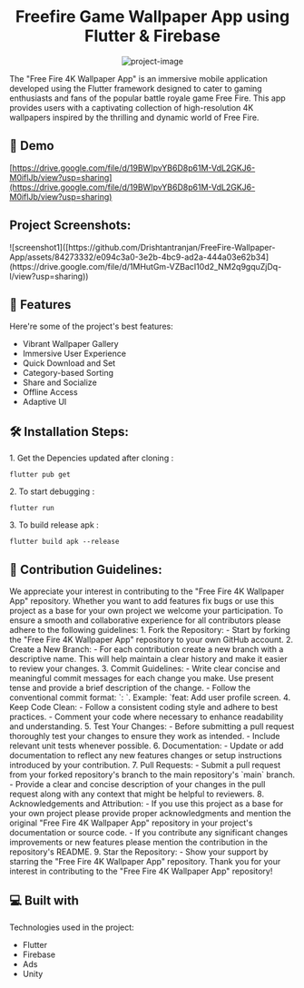 <h1 align="center" id="title">Freefire Game Wallpaper App using Flutter &amp; Firebase</h1>

<p align="center"><img src="https://socialify.git.ci/Drishtantranjan/FreeFire-Wallpaper-App/image?language=1&amp;owner=1&amp;name=1&amp;stargazers=1&amp;theme=Light" alt="project-image"></p>

<p id="description">The "Free Fire 4K Wallpaper App" is an immersive mobile application developed using the Flutter framework designed to cater to gaming enthusiasts and fans of the popular battle royale game Free Fire. This app provides users with a captivating collection of high-resolution 4K wallpapers inspired by the thrilling and dynamic world of Free Fire.</p>

<h2>🚀 Demo</h2>

[https://drive.google.com/file/d/19BWIpvYB6D8p61M-VdL2GKJ6-M0iflJb/view?usp=sharing](https://drive.google.com/file/d/19BWIpvYB6D8p61M-VdL2GKJ6-M0iflJb/view?usp=sharing)

<h2>Project Screenshots:</h2>
![screenshot1]([https://github.com/Drishtantranjan/FreeFire-Wallpaper-App/assets/84273332/e094c3a0-3e2b-4bc9-ad2a-444a03e62b34](https://drive.google.com/file/d/1MHutGm-VZBacI10d2_NM2q9gquZjDq-l/view?usp=sharing))



  
  
<h2>🧐 Features</h2>

Here're some of the project's best features:

*   Vibrant Wallpaper Gallery
*   Immersive User Experience
*   Quick Download and Set
*   Category-based Sorting
*   Share and Socialize
*   Offline Access
*   Adaptive UI

<h2>🛠️ Installation Steps:</h2>

<p>1. Get the Depencies updated after cloning :</p>

```
flutter pub get
```

<p>2. To start debugging :</p>

```
flutter run
```

<p>3. To build release apk :</p>

```
flutter build apk --release
```

<h2>🍰 Contribution Guidelines:</h2>

We appreciate your interest in contributing to the "Free Fire 4K Wallpaper App" repository. Whether you want to add features fix bugs or use this project as a base for your own project we welcome your participation. To ensure a smooth and collaborative experience for all contributors please adhere to the following guidelines: 1. Fork the Repository: - Start by forking the "Free Fire 4K Wallpaper App" repository to your own GitHub account. 2. Create a New Branch: - For each contribution create a new branch with a descriptive name. This will help maintain a clear history and make it easier to review your changes. 3. Commit Guidelines: - Write clear concise and meaningful commit messages for each change you make. Use present tense and provide a brief description of the change. - Follow the conventional commit format: \`: \`. Example: \`feat: Add user profile screen. 4. Keep Code Clean: - Follow a consistent coding style and adhere to best practices. - Comment your code where necessary to enhance readability and understanding. 5. Test Your Changes: - Before submitting a pull request thoroughly test your changes to ensure they work as intended. - Include relevant unit tests whenever possible. 6. Documentation: - Update or add documentation to reflect any new features changes or setup instructions introduced by your contribution. 7. Pull Requests: - Submit a pull request from your forked repository's branch to the main repository's \`main\` branch. - Provide a clear and concise description of your changes in the pull request along with any context that might be helpful to reviewers. 8. Acknowledgements and Attribution: - If you use this project as a base for your own project please provide proper acknowledgments and mention the original "Free Fire 4K Wallpaper App" repository in your project's documentation or source code. - If you contribute any significant changes improvements or new features please mention the contribution in the repository's README. 9. Star the Repository: - Show your support by starring the "Free Fire 4K Wallpaper App" repository. Thank you for your interest in contributing to the "Free Fire 4K Wallpaper App" repository!

  
  
<h2>💻 Built with</h2>

Technologies used in the project:

*   Flutter
*   Firebase
*   Ads
*   Unity
